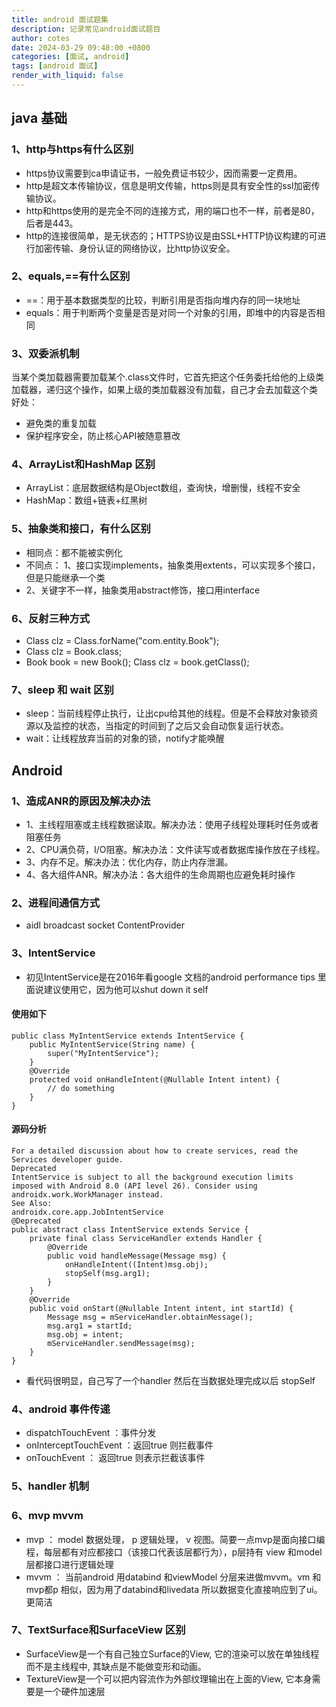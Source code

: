 ```yaml
---
title: android 面试题集
description: 记录常见android面试题目
author: cotes
date: 2024-03-29 09:48:00 +0800
categories: [面试, android]
tags: [android 面试]
render_with_liquid: false
---
```

## java 基础
### 1、http与https有什么区别
- https协议需要到ca申请证书，一般免费证书较少，因而需要一定费用。
- http是超文本传输协议，信息是明文传输，https则是具有安全性的ssl加密传输协议。
- http和https使用的是完全不同的连接方式，用的端口也不一样，前者是80，后者是443。
- http的连接很简单，是无状态的；HTTPS协议是由SSL+HTTP协议构建的可进行加密传输、身份认证的网络协议，比http协议安全。

### 2、equals,==有什么区别
- ==：用于基本数据类型的比较，判断引用是否指向堆内存的同一块地址
- equals：用于判断两个变量是否是对同一个对象的引用，即堆中的内容是否相同

### 3、双委派机制
当某个类加载器需要加载某个.class文件时，它首先把这个任务委托给他的上级类加载器，递归这个操作，如果上级的类加载器没有加载，自己才会去加载这个类
好处：
- 避免类的重复加载
- 保护程序安全，防止核心API被随意篡改

### 4、ArrayList和HashMap 区别
- ArrayList：底层数据结构是Object数组，查询快，增删慢，线程不安全
- HashMap：数组+链表+红黑树

### 5、抽象类和接口，有什么区别
- 相同点：都不能被实例化
- 不同点： 1、接口实现implements，抽象类用extents，可以实现多个接口，但是只能继承一个类
- 2、关键字不一样，抽象类用abstract修饰，接口用interface

### 6、反射三种方式
- Class clz = Class.forName("com.entity.Book");
- Class clz = Book.class;
- Book book = new Book();  Class clz = book.getClass(); 

### 7、sleep 和 wait 区别
-  sleep：当前线程停止执行，让出cpu给其他的线程。但是不会释放对象锁资源以及监控的状态，当指定的时间到了之后又会自动恢复运行状态。
-  wait：让线程放弃当前的对象的锁，notify才能唤醒

## Android 

### 1、造成ANR的原因及解决办法
- 1、主线程阻塞或主线程数据读取。解决办法：使用子线程处理耗时任务或者阻塞任务
- 2、CPU满负荷，I/O阻塞。解决办法：文件读写或者数据库操作放在子线程。
- 3、内存不足。解决办法：优化内存，防止内存泄漏。
- 4、各大组件ANR。解决办法：各大组件的生命周期也应避免耗时操作

### 2、进程间通信方式
- aidl broadcast socket ContentProvider

### 3、IntentService
- 初见IntentService是在2016年看google 文档的android performance tips 里面说建议使用它，因为他可以shut down it self

#### 使用如下
```
public class MyIntentService extends IntentService {
    public MyIntentService(String name) {
        super("MyIntentService");
    }
    @Override
    protected void onHandleIntent(@Nullable Intent intent) {
        // do something
    }
}
```

#### 源码分析
```
For a detailed discussion about how to create services, read the Services developer guide.
Deprecated
IntentService is subject to all the background execution limits imposed with Android 8.0 (API level 26). Consider using androidx.work.WorkManager instead.
See Also:
androidx.core.app.JobIntentService
@Deprecated
public abstract class IntentService extends Service {
    private final class ServiceHandler extends Handler {
        @Override
        public void handleMessage(Message msg) {
            onHandleIntent((Intent)msg.obj);
            stopSelf(msg.arg1);
        }
    }
    @Override
    public void onStart(@Nullable Intent intent, int startId) {
        Message msg = mServiceHandler.obtainMessage();
        msg.arg1 = startId;
        msg.obj = intent;
        mServiceHandler.sendMessage(msg);
    }
}
```
- 看代码很明显，自己写了一个handler 然后在当数据处理完成以后 stopSelf

### 4、android 事件传递
- dispatchTouchEvent ：事件分发
- onInterceptTouchEvent  ：返回true 则拦截事件
- onTouchEvent  ： 返回true 则表示拦截该事件
### 5、handler 机制


### 6、mvp mvvm
- mvp  ： model 数据处理， p 逻辑处理， v  视图。简要一点mvp是面向接口编程，每层都有对应都接口（该接口代表该层都行为），p层持有
view 和model 层都接口进行逻辑处理
- mvvm ： 当前android 用databind 和viewModel 分层来进做mvvm。vm 和mvp都p 相似，因为用了databind和livedata 所以数据变化直接响应到了ui。更简洁

### 7、TextSurface和SurfaceView 区别
- SurfaceView是一个有自己独立Surface的View, 它的渲染可以放在单独线程而不是主线程中, 其缺点是不能做变形和动画。
- TextureView是一个可以把内容流作为外部纹理输出在上面的View, 它本身需要是一个硬件加速层
